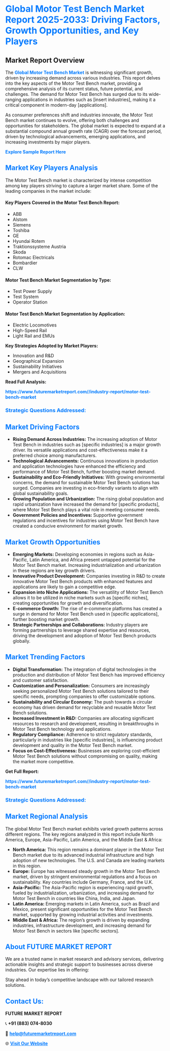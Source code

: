 <h1 style="color: #007BFF;">Global Motor Test Bench Market Report 2025-2033: Driving Factors, Growth Opportunities, and Key Players</h1>

<section id="overview">
<h2>Market Report Overview</h2>
<p>The <a href="https://www.futuremarketreport.com//industry-report/motor-test-bench-market" style="color: #007BFF; text-decoration: none;"><strong>Global Motor Test Bench Market</strong></a> is witnessing significant growth, driven by increasing demand across various industries. This report delves into the key aspects of the Motor Test Bench market, providing a comprehensive analysis of its current status, future potential, and challenges. The demand for Motor Test Bench has surged due to its wide-ranging applications in industries such as [insert industries], making it a critical component in modern-day [applications].</p>
<p>As consumer preferences shift and industries innovate, the Motor Test Bench market continues to evolve, offering both challenges and opportunities for stakeholders. The global market is expected to expand at a substantial compound annual growth rate (CAGR) over the forecast period, driven by technological advancements, emerging applications, and increasing investments by major players.</p>
</section>

<section id="overview">
<p><a href="https://www.futuremarketreport.com//request-sample/reportId=53071" style="color: #007BFF; text-decoration: none;"><strong>Explore Sample Report Here</strong></a></p>
</section>

<section id="key-players">
<h2 style="color: #007BFF;">Market Key Players Analysis</h2>
<p>The Motor Test Bench market is characterized by intense competition among key players striving to capture a larger market share. Some of the leading companies in the market include:</p>
<h4>Key Players Covered in the Motor Test Bench Report:</h4>
<ul><li>ABB</li><li>Alstom</li><li>Siemens</li><li>Toshiba</li><li>GE</li><li>Hyundai Rotem</li><li>Traktionssysteme Austria</li><li>Skoda</li><li>Rotomac Electricals</li><li>Bombardier</li><li>CLW</li></ul>
<h4>Motor Test Bench Market Segmentation by Type:</h4>
<ul><li>Test Power Supply</li><li>Test System</li><li>Operator Station</li></ul>

<h4>Motor Test Bench Market Segmentation by Application:</h4>
<ul><li>Electric Locomotives</li><li>High-Speed Rail</li><li>Light Rail and EMUs</li></ul>
<p><strong>Key Strategies Adopted by Market Players:</strong></p>
<ul>
<li>Innovation and R&D</li>
<li>Geographical Expansion</li>
<li>Sustainability Initiatives</li>
<li>Mergers and Acquisitions</li>
</ul>
</section>

<section>
<p><strong>Read Full Analysis: </strong></p><a href="https://www.futuremarketreport.com//industry-report/motor-test-bench-market" style="color: #007BFF; text-decoration: none;"><strong>https://www.futuremarketreport.com//industry-report/motor-test-bench-market</strong></a>
<h3 style="color: #007BFF;">Strategic Questions Addressed:</h3>
</section>

<section id="driving-factors">
<h2 style="color: #007BFF;">Market Driving Factors</h2>
<ul>
<li><strong>Rising Demand Across Industries:</strong> The increasing adoption of Motor Test Bench in industries such as [specific industries] is a major growth driver. Its versatile applications and cost-effectiveness make it a preferred choice among manufacturers.</li>
<li><strong>Technological Advancements:</strong> Continuous innovations in production and application technologies have enhanced the efficiency and performance of Motor Test Bench, further boosting market demand.</li>
<li><strong>Sustainability and Eco-Friendly Initiatives:</strong> With growing environmental concerns, the demand for sustainable Motor Test Bench solutions has surged. Companies are investing in eco-friendly variants to align with global sustainability goals.</li>
<li><strong>Growing Population and Urbanization:</strong> The rising global population and rapid urbanization have increased the demand for [specific products], where Motor Test Bench plays a vital role in meeting consumer needs.</li>
<li><strong>Government Policies and Incentives:</strong> Supportive government regulations and incentives for industries using Motor Test Bench have created a conducive environment for market growth.</li>
</ul>
</section>

<section id="growth-opportunities">
<h2 style="color: #007BFF;">Market Growth Opportunities</h2>
<ul>
<li><strong>Emerging Markets:</strong> Developing economies in regions such as Asia-Pacific, Latin America, and Africa present untapped potential for the Motor Test Bench market. Increasing industrialization and urbanization in these regions are key growth drivers.</li>
<li><strong>Innovative Product Development:</strong> Companies investing in R&D to create innovative Motor Test Bench products with enhanced features and applications are likely to gain a competitive edge.</li>
<li><strong>Expansion into Niche Applications:</strong> The versatility of Motor Test Bench allows it to be utilized in niche markets such as [specific niches], creating opportunities for growth and diversification.</li>
<li><strong>E-commerce Growth:</strong> The rise of e-commerce platforms has created a surge in demand for Motor Test Bench used in [specific applications], further boosting market growth.</li>
<li><strong>Strategic Partnerships and Collaborations:</strong> Industry players are forming partnerships to leverage shared expertise and resources, driving the development and adoption of Motor Test Bench products globally.</li>
</ul>
</section>

<section id="trending-factors">
<h2 style="color: #007BFF;">Market Trending Factors</h2>
<ul>
<li><strong>Digital Transformation:</strong> The integration of digital technologies in the production and distribution of Motor Test Bench has improved efficiency and customer satisfaction.</li>
<li><strong>Customization and Personalization:</strong> Consumers are increasingly seeking personalized Motor Test Bench solutions tailored to their specific needs, prompting companies to offer customizable options.</li>
<li><strong>Sustainability and Circular Economy:</strong> The push towards a circular economy has driven demand for recyclable and reusable Motor Test Bench solutions.</li>
<li><strong>Increased Investment in R&D:</strong> Companies are allocating significant resources to research and development, resulting in breakthroughs in Motor Test Bench technology and applications.</li>
<li><strong>Regulatory Compliance:</strong> Adherence to strict regulatory standards, particularly in industries like [specific industries], is influencing product development and quality in the Motor Test Bench market.</li>
<li><strong>Focus on Cost-Effectiveness:</strong> Businesses are exploring cost-efficient Motor Test Bench solutions without compromising on quality, making the market more competitive.</li>
</ul>
</section>

<section>
<p><strong>Get Full Report: </strong></p><a href="https://www.futuremarketreport.com//industry-report/motor-test-bench-market" style="color: #007BFF; text-decoration: none;"><strong>https://www.futuremarketreport.com//industry-report/motor-test-bench-market</strong></a>
<h3 style="color: #007BFF;">Strategic Questions Addressed:</h3>
</section>


<section id="regional-analysis">
<h2 style="color: #007BFF;">Market Regional Analysis</h2>
<p>The global Motor Test Bench market exhibits varied growth patterns across different regions. The key regions analyzed in this report include North America, Europe, Asia-Pacific, Latin America, and the Middle East & Africa:</p>
<ul>
<li><strong>North America:</strong> This region remains a dominant player in the Motor Test Bench market due to its advanced industrial infrastructure and high adoption of new technologies. The U.S. and Canada are leading markets in this region.</li>
<li><strong>Europe:</strong> Europe has witnessed steady growth in the Motor Test Bench market, driven by stringent environmental regulations and a focus on sustainability. Key countries include Germany, France, and the U.K.</li>
<li><strong>Asia-Pacific:</strong> The Asia-Pacific region is experiencing rapid growth, fueled by industrialization, urbanization, and increasing demand for Motor Test Bench in countries like China, India, and Japan.</li>
<li><strong>Latin America:</strong> Emerging markets in Latin America, such as Brazil and Mexico, present significant opportunities for the Motor Test Bench market, supported by growing industrial activities and investments.</li>
<li><strong>Middle East & Africa:</strong> The region’s growth is driven by expanding industries, infrastructure development, and increasing demand for Motor Test Bench in sectors like [specific sectors].</li>
</ul>
</section>

<footer>
<h2 style="color: #007BFF;">About FUTURE MARKET REPORT</h2>
<p>We are a trusted name in market research and advisory services, delivering actionable insights and strategic support to businesses across diverse industries. Our expertise lies in offering:</p>

<p>Stay ahead in today’s competitive landscape with our tailored research solutions.</p>

<h2 style="color: #007BFF;">Contact Us:</h2>
<p><strong>FUTURE MARKET REPORT</strong></p>
<p>📞 <strong>+91 (883) 074-8030</strong></p>
<p>📧 <strong><a href="mailto:help@futuremarketreport.com" style="color: #007BFF;">help@futuremarketreport.com</a></strong></p>
<p>🌐 <strong><a href="https://www.futuremarketreport.com/" style="color: #007BFF;">Visit Our Website</a></strong></p>
</footer>